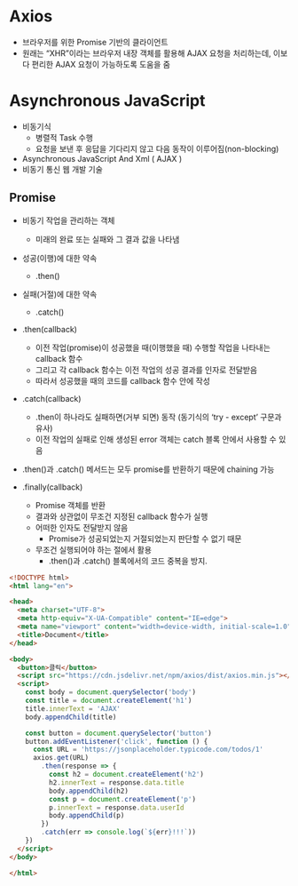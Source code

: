 # Axios
- 브라우저를 위한 Promise 기반의 클라이언트
- 원래는 “XHR”이라는 브라우저 내장 객체를 활용해 AJAX 요청을 처리하는데, 이보다 편리한 AJAX 요청이 가능하도록 도움을 줌

# Asynchronous JavaScript
- 비동기식
   - 병렬적 Task 수행
   - 요청을 보낸 후 응답을 기다리지 않고 다음 동작이 이루어짐(non-blocking)
- Asynchronous JavaScript And Xml ( AJAX )
- 비동기 통신 웹 개발 기술

## Promise
- 비동기 작업을 관리하는 객체
    - 미래의 완료 또는 실패와 그 결과 값을 나타냄
- 성공(이행)에 대한 약속
    - .then()
- 실패(거절)에 대한 약속
    - .catch()

- .then(callback)
    - 이전 작업(promise)이 성공했을 때(이행했을 때) 수행할 작업을 나타내는 callback 함수
    - 그리고 각 callback 함수는 이전 작업의 성공 결과를 인자로 전달받음
    - 따라서 성공했을 때의 코드를 callback 함수 안에 작성

- .catch(callback)
    - .then이 하나라도 실패하면(거부 되면) 동작 (동기식의 ‘try - except’ 구문과 유사)
    - 이전 작업의 실패로 인해 생성된 error 객체는 catch 블록 안에서 사용할 수 있음

- .then()과 .catch() 메서드는 모두 promise를 반환하기 때문에 chaining 가능
- .finally(callback)
    - Promise 객체를 반환
    - 결과와 상관없이 무조건 지정된 callback 함수가 실행
    - 어떠한 인자도 전달받지 않음
        - Promise가 성공되었는지 거절되었는지 판단할 수 없기 때문
    - 무조건 실행되어야 하는 절에서 활용
        - .then()과 .catch() 블록에서의 코드 중복을 방지.




```html
<!DOCTYPE html>
<html lang="en">

<head>
  <meta charset="UTF-8">
  <meta http-equiv="X-UA-Compatible" content="IE=edge">
  <meta name="viewport" content="width=device-width, initial-scale=1.0">
  <title>Document</title>
</head>

<body>
  <button>클릭</button>
  <script src="https://cdn.jsdelivr.net/npm/axios/dist/axios.min.js"></script>
  <script>
    const body = document.querySelector('body')
    const title = document.createElement('h1')
    title.innerText = 'AJAX'
    body.appendChild(title)

    const button = document.querySelector('button')
    button.addEventListener('click', function () {
      const URL = 'https://jsonplaceholder.typicode.com/todos/1'
      axios.get(URL)
        .then(response => {
          const h2 = document.createElement('h2')
          h2.innerText = response.data.title
          body.appendChild(h2)
          const p = document.createElement('p')
          p.innerText = response.data.userId
          body.appendChild(p)
        })
        .catch(err => console.log(`${err}!!!`))
    })
  </script>
</body>

</html>
```